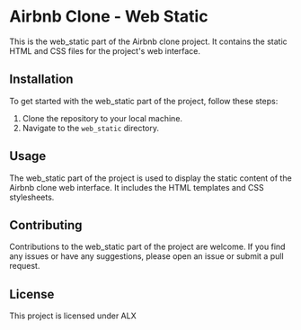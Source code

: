 # Airbnb Clone - Web Static

This is the web_static part of the Airbnb clone project. It contains the static HTML and CSS files for the project's web interface.

## Installation

To get started with the web_static part of the project, follow these steps:

1. Clone the repository to your local machine.
2. Navigate to the `web_static` directory.

## Usage

The web_static part of the project is used to display the static content of the Airbnb clone web interface. It includes the HTML templates and CSS stylesheets.

## Contributing

Contributions to the web_static part of the project are welcome. If you find any issues or have any suggestions, please open an issue or submit a pull request.

## License

This project is licensed under ALX
